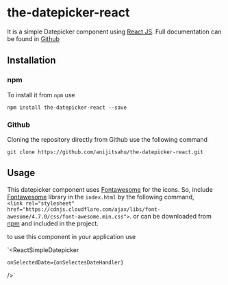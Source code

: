 # the-datepicker-react
It is a simple Datepicker component using [React JS](https://reactjs.org/).
Full documentation can be found in [Github](https://github.com/anijitsahu/the-datepicker-react)

## Installation

### npm
To install it from `npm` use   

`npm install the-datepicker-react --save`

### Github
Cloning the repository directly from Github use the following command   

`git clone https://github.com/anijitsahu/the-datepicker-react.git`


## Usage 
This datepicker component uses [Fontawesome](https://fontawesome.com/) for the icons. So, include [Fontawesome](https://fontawesome.com/) library in the `index.html` by the following command, <br/>
`<link rel="stylesheet" href="https://cdnjs.cloudflare.com/ajax/libs/font-awesome/4.7.0/css/font-awesome.min.css">`. 
or can be downloaded from [npm](https://www.npmjs.com/package/fontawesome) and included in the project.  


to use this component in your application use

`<ReactSimpleDatepicker   

    onSelectedDate={onSelectesDateHandler}
  />`
